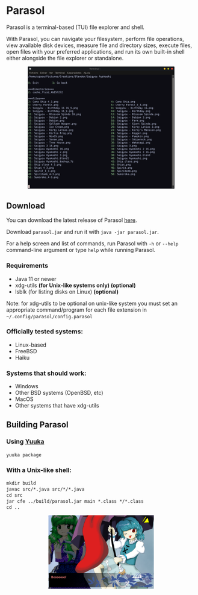 # Parasol
Parasol is a terminal-based (TUI) file explorer and shell.

With Parasol, you can navigate your filesystem, perform file operations, view available disk devices, measure file and directory sizes, execute files, open files with your preferred applications, and run its own built-in shell either alongside the file explorer or standalone.

<p align="center">
<img src="images/parasol.png" width="390"/>
</p>


## Download

You can download the latest release of Parasol [here](https://github.com/spacebanana420/parasol/releases).

Download `parasol.jar` and run it with `java -jar parasol.jar`.

For a help screen and list of commands, run Parasol with `-h` or `--help` command-line argument or type `help` while running Parasol.

### Requirements
* Java 11 or newer
* xdg-utils **(for Unix-like systems only) (optional)**
* lsblk (for listing disks on Linux) **(optional)**

Note: for xdg-utils to be optional on unix-like system you must set an appropriate command/program for each file extension in `~/.config/parasol/config.parasol`

### Officially tested systems:
* Linux-based
* FreeBSD
* Haiku

### Systems that should work:
* Windows
* Other BSD systems (OpenBSD, etc)
* MacOS
* Other systems that have xdg-utils


## Building Parasol

### Using [Yuuka](https://github.com/spacebanana420/yuuka)
```
yuuka package
```

### With a Unix-like shell:
```
mkdir build
javac src/*.java src/*/*.java
cd src
jar cfe ../build/parasol.jar main *.class */*.class
cd ..
```

<p align="center">
<img src="images/boo.png" width="280"/>
</p>
